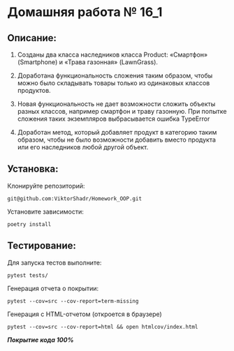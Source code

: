 # Домашняя работа № 16_1 

## Описание:

1. Созданы два класса наследников класса 
Product: «Смартфон» (Smartphone) и «Трава газонная» (LawnGrass).


2. Доработана функциональность сложения таким образом, 
чтобы можно было складывать товары только из одинаковых классов продуктов.


3. Новая функциональность не дает возможности сложить
объекты разных классов, например смартфон и траву газонную. При попытке сложения таких экземпляров выбрасывается ошибка 
TypeError


4. Доработан метод, который добавляет продукт в категорию таким
образом, чтобы не было возможности добавить вместо продукта
или его наследников любой другой объект.




## Установка:

Клонируйте репозиторий:
```
git@github.com:ViktorShadr/Homework_OOP.git
```
Установите зависимости:
```
poetry install
```

##  Тестирование:

Для запуска тестов выполните:
```
pytest tests/
```
Генерация отчета о покрытии:
```
pytest --cov=src --cov-report=term-missing
```
Генерация с HTML-отчетом (откроется в браузере)
```
pytest --cov=src --cov-report=html && open htmlcov/index.html
```
**___Покрытие кода  100%___**